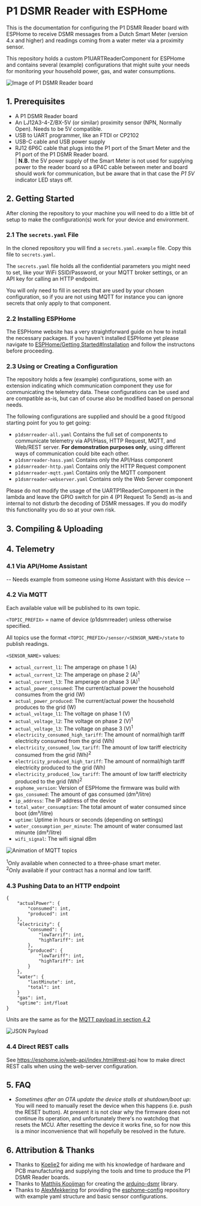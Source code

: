 # P1 DSMR Reader with ESPHome

This is the documentation for configuring the P1 DSMR Reader board with ESPHome to receive DSMR messages from a Dutch Smart Meter (version 4.x and higher) and readings coming from a water meter via a proximity sensor. 

This repository holds a custom P1UARTReaderComponent for ESPHome and contains several (example) configurations that might suite your needs for monitoring your household power, gas, and water consumptions.

![Image of P1 DSMR Reader board](/docs/images/p1dsmrreader-fhd.jpg)

## 1. Prerequisites

* A P1 DSMR Reader board
* An LJ12A3-4-Z/BX-5V (or similar) proximity sensor (NPN, Normally Open). Needs to be 5V compatible.
* USB to UART programmer, like an FTDI or CP2102
* USB-C cable and USB power supply
* RJ12 6P6C cable that plugs into the P1 port of the Smart Meter and the P1 port of the P1 DSMR Reader board.  
  |  __N.B.__  the 5V power supply of the Smart Meter is not used for supplying power to the reader board so a 6P4C cable between meter and board should work for communication, but be aware that in that case the _P1 5V_ indicator LED stays off.

## 2. Getting Started

After cloning the repository to your machine you will need to do a little bit of setup to make the configuration(s) work for your device and environment.

### 2.1 The `secrets.yaml` File

In the cloned repository you will find a `secrets.yaml.example` file. Copy this file to `secrets.yaml`. 

The `secrets.yaml` file holds all the confidential parameters you might need to set, like your WiFi SSID/Password, or your MQTT broker settings, or an API key for calling an HTTP endpoint. 

You will only need to fill in secrets that are used by your chosen configuration, so if you are not using MQTT for instance you can ignore secrets that only apply to that component.

### 2.2 Installing ESPHome

The ESPHome website has a very straightforward guide on how to install the necessary packages. If you haven't installed ESPHome yet please navigate to [ESPHome/Getting Started#Installation](https://esphome.io/guides/getting_started_command_line.html#installation) and follow the instructons before proceeding.

### 2.3 Using or Creating a Configuration

The repository holds a few (example) configurations, some with an extension indicating which communication component they use for communicating the telemetry data. These configurations can be used and are compatible as-is, but can of course also be modified based on personal needs.

The following configurations are supplied and should be a good fit/good starting point for you to get going:

* `p1dsmrreader-all.yaml` Contains the full set of components to communicate telemetry via API/Hass, HTTP Request, MQTT, and Web/REST server. __For demonstration purposes only__, using different ways of communication could bite each other.
* `p1dsmrreader-hass.yaml` Contains only the API/Hass component
* `p1dsmrreader-http.yaml` Contains only the HTTP Request component
* `p1dsmrreader-mqtt.yaml` Contains only the MQTT component
* `p1dsmrreader-webserver.yaml` Contains only the Web Server component

Please do not modify the usage of the UARTP1ReaderComponent in the lambda and leave the GPIO switch for pin 4 (P1 Request To Send) as-is and internal to not disturb the decoding of DSMR messages. If you do modify this functionality you do so at your own risk.

## 3. Compiling & Uploading

## 4. Telemetry

### 4.1 Via API/Home Assistant

-- Needs example from someone using Home Assistant with this device --

### 4.2 Via MQTT

Each available value will be published to its own topic.

`<TOPIC_PREFIX>` = name of device (p1dsmrreader) unless otherwise specified.

All topics use the format `<TOPIC_PREFIX>/sensor/<SENSOR_NAME>/state` to publish readings.

`<SENSOR_NAME>` values:

* `actual_current_l1`: The amperage on phase 1 (A)
* `actual_current_l2`: The amperage on phase 2 (A)<sup>1</sup>
* `actual_current_l3`: The amperage on phase 3 (A)<sup>1</sup>
* `actual_power_consumed`: The current/actual power the household consumes from the grid (W)
* `actual_power_produced`: The current/actual power the household produces to the grid (W)
* `actual_voltage_l1`: The voltage on phase 1 (V)
* `actual_voltage_l2`: The voltage on phase 2 (V)<sup>1</sup> 
* `actual_voltage_l3`: The voltage on phase 3 (V)<sup>1</sup>
* `electricity_consumed_high_tariff`: The amount of normal/high tariff electricity consumed from the grid (Wh)
* `electricity_consumed_low_tariff`: The amount of low tariff electricity consumed from the grid (Wh)<sup>2</sup>
* `electricity_produced_high_tariff`: The amount of normal/high tariff electricity produced to the grid (Wh)
* `electricity_produced_low_tariff`: The amount of low tariff electricity produced to the grid (Wh)<sup>2</sup>
* `esphome_version`: Version of ESPHome the firmware was build with
* `gas_consumed`: The amount of gas consumed (dm³/litre)
* `ip_address`: The IP address of the device
* `total_water_consumption`: The total amount of water consumed since boot (dm³/litre)
* `uptime`: Uptime in hours or seconds (depending on settings)
* `water_consumption_per_minute`: The amount of water consumed last minunte (dm³/litre)
* `wifi_signal`: The wifi signal dBm

![Animation of MQTT topics](/docs/images/p1dsmrreader-mqtt-topics.gif)

<sup>1</sup>Only available when connected to a three-phase smart meter.  
<sup>2</sup>Only available if your contract has a normal and low tariff.

### 4.3 Pushing Data to an HTTP endpoint




```
{
	"actualPower": {
		"consumed": int,
		"produced": int
	},
	"electricity": {
		"consumed": {
			"lowTarrif": int,
			"highTariff": int
		},
		"produced": {
			"lowTariff": int,
			"highTariff": int
		}
	},
	"water": {
		"lastMinute": int,
		"total": int
	}
	"gas": int,
	"uptime": int/float
}
```

Units are the same as for the [MQTT payload in section 4.2](#42-via-mqtt)

![JSON Payload](/docs/images/p1dsmrreader-http-json-msg.png)

### 4.4 Direct REST calls

See https://esphome.io/web-api/index.html#rest-api how to make direct REST calls when using the web-server configuration.

## 5. FAQ

* _Sometimes after an OTA update the device stalls at shutdown/boot up_: You will need to manually reset the device when this happens (i.e. push the RESET button). At present it is not clear why the firmware does not continue its operation, and unfortunately there's no watchdog that resets the MCU. After resetting the device it works fine, so for now this is a minor inconvenience that will hopefully be resolved in the future.

## 6. Attribution & Thanks

* Thanks to [Koelie2](https://github.com/Koelie2) for aiding me with his knowledge of hardware and PCB manufacturing and supplying the tools and time to produce the P1 DSMR Reader boards.
* Thanks to [Matthijs Kooijman](https://github.com/matthijskooijman) for creating the [arduino-dsmr](https://github.com/matthijskooijman/arduino-dsmr) library.
* Thanks to [AlexMekkering](https://github.com/AlexMekkering) for providing the [esphome-config](https://github.com/AlexMekkering/esphome-config) repository with example yaml structure and basic sensor configurations.